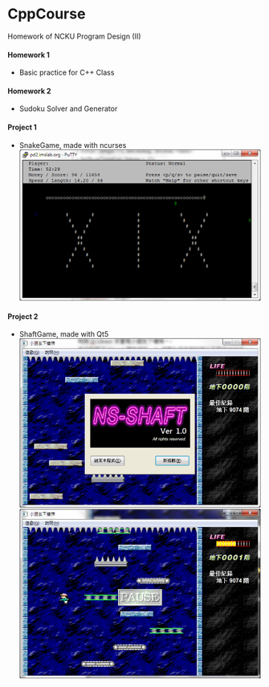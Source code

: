 # CppCourse
Homework of NCKU Program Design (II)

#### Homework 1
* Basic practice for C++ Class

#### Homework 2
* Sudoku Solver and Generator

#### Project 1
* SnakeGame, made with ncurses
![](proj1/Screenshot.png)

#### Project 2
* ShaftGame, made with Qt5
![](proj2/Screenshot_1.png)
![](proj2/Screenshot_2.png)
